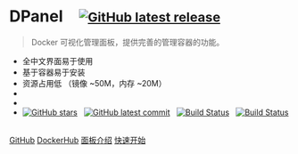 # <b>DPanel</b> <small>&nbsp;&nbsp;&nbsp;&nbsp;[![GitHub latest release](https://img.shields.io/github/v/release/donknap/dpanel)](https://github.com/donknap/dpanel/releases)</small>

> Docker 可视化管理面板，提供完善的管理容器的功能。

- 全中文界面易于使用
- 基于容器易于安装
- 资源占用低 （镜像 ~50M，内存 ~20M）
- &nbsp;&nbsp;&nbsp;&nbsp;
- &nbsp;&nbsp;&nbsp;&nbsp;
- [![GitHub stars](https://img.shields.io/github/stars/donknap/dpanel.svg)](https://github.com/donknap/dpanel) &nbsp;
  [![GitHub latest commit](https://img.shields.io/github/last-commit/donknap/dpanel.svg)](https://github.com/donknap/dpanel/commits/master/) &nbsp;
  [![Build Status](https://github.com/donknap/dpanel/actions/workflows/release.yml/badge.svg)](https://github.com/donknap/dpanel/actions) &nbsp;
  [![Build Status](https://github.com/donknap/dpanel-docs/actions/workflows/build-image.yml/badge.svg)](https://github.com/donknap/dpanel-docs/actions) &nbsp;

[GitHub](https://github.com/donknap/dpanel)
[DockerHub](https://hub.docker.com/r/dpanel/dpanel/tags)
[面板介绍](README.md)
[快速开始](zh-cn/install/docker)
